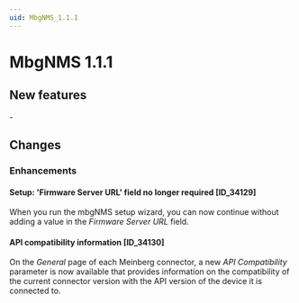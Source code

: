```yaml
---
uid: MbgNMS_1.1.1
---
```


# MbgNMS 1.1.1

## New features

\-

## Changes

### Enhancements

#### Setup: 'Firmware Server URL' field no longer required [ID_34129]

When you run the mbgNMS setup wizard, you can now continue without adding a value in the *Firmware Server URL* field.

#### API compatibility information [ID_34130]

On the *General* page of each Meinberg connector, a new *API Compatibility* parameter is now available that provides information on the compatibility of the current connector version with the API version of the device it is connected to.
